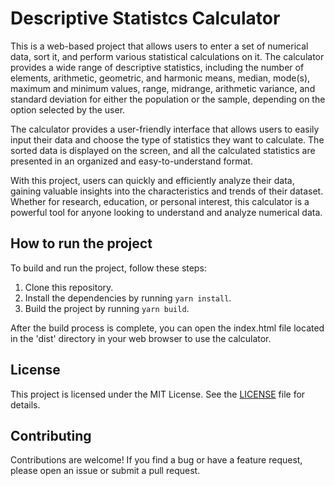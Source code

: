 # Descriptive Statistcs Calculator

This is a web-based project that allows users to enter a set of numerical data, sort it, and perform various statistical calculations on it. The calculator provides a wide range of descriptive statistics, including the number of elements, arithmetic, geometric, and harmonic means, median, mode(s), maximum and minimum values, range, midrange, arithmetic variance, and standard deviation for either the population or the sample, depending on the option selected by the user.

The calculator provides a user-friendly interface that allows users to easily input their data and choose the type of statistics they want to calculate. The sorted data is displayed on the screen, and all the calculated statistics are presented in an organized and easy-to-understand format.

With this project, users can quickly and efficiently analyze their data, gaining valuable insights into the characteristics and trends of their dataset. Whether for research, education, or personal interest, this calculator is a powerful tool for anyone looking to understand and analyze numerical data.

## How to run the project

To build and run the project, follow these steps:

1. Clone this repository.
2. Install the dependencies by running `yarn install`.
3. Build the project by running `yarn build`.

After the build process is complete, you can open the index.html file located in the 'dist' directory in your web browser to use the calculator.

## License

This project is licensed under the MIT License. See the [LICENSE](./LICENSE.md) file for details.

## Contributing

Contributions are welcome! If you find a bug or have a feature request, please open an issue or submit a pull request.
